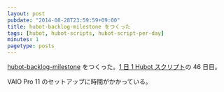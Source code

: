 ```yaml
---
layout: post
pubdate: "2014-08-28T23:59:59+09:00"
title: hubot-backlog-milestone をつくった
tags: [hubot, hubot-scripts, hubot-script-per-day]
minutes: 1
pagetype: posts
---
```

[hubot-backlog-milestone][gh:bouzuya/hubot-backlog-milestone] をつくった。[1 日 1 Hubot スクリプト][hubot-script-per-day]の 46 日目。

VAIO Pro 11 のセットアップに時間がかかっている。

[gh:bouzuya/hubot-backlog-milestone]: https://github.com/bouzuya/hubot-backlog-milestone
[hubot-script-per-day]: http://blog.bouzuya.net/posts?tags=hubot-script-per-day
